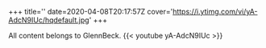 +++
title=''
date=2020-04-08T20:17:57Z
cover='https://i.ytimg.com/vi/yA-AdcN9IUc/hqdefault.jpg'
+++

All content belongs to GlennBeck.
{{< youtube yA-AdcN9IUc >}}
